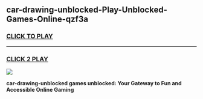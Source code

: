 
## car-drawing-unblocked-Play-Unblocked-Games-Online-qzf3a
<h3>
<a href="https://premium76.site?title=car-drawing-unblocked&ref=25A">CLICK TO PLAY</a></h3>
<hr>

<h3>
<a href="https://premium76.site?title=car-drawing-unblocked&ref=25A">CLICK 2 PLAY</a>
  
</h3>

<a href="https://premium76.site?title=car-drawing-unblocked&ref=25A"><img src="https://clearcache.store/games.png"></a>


**car-drawing-unblocked games unblocked: Your Gateway to Fun and Accessible Online Gaming**
